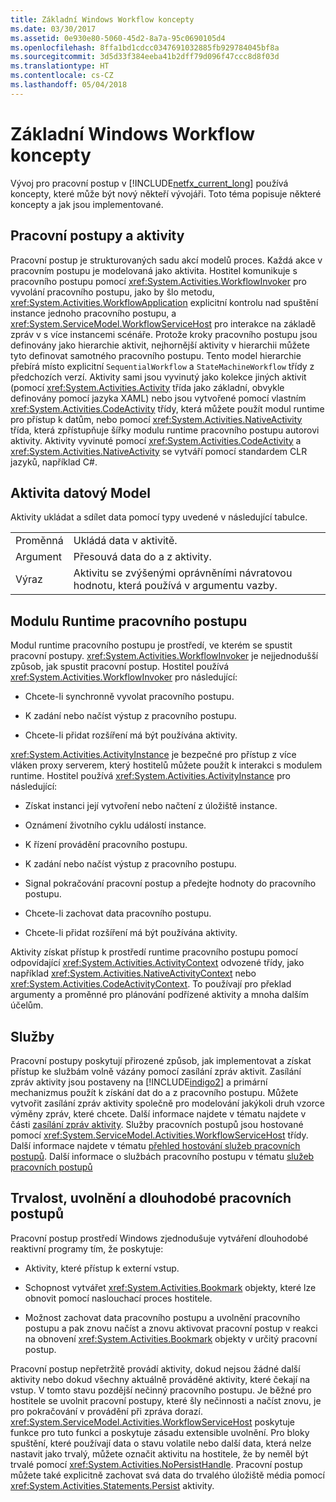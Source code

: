 ```yaml
---
title: Základní Windows Workflow koncepty
ms.date: 03/30/2017
ms.assetid: 0e930e80-5060-45d2-8a7a-95c0690105d4
ms.openlocfilehash: 8ffa1bd1cdcc0347691032885fb929784045bf8a
ms.sourcegitcommit: 3d5d33f384eeba41b2dff79d096f47ccc8d8f03d
ms.translationtype: HT
ms.contentlocale: cs-CZ
ms.lasthandoff: 05/04/2018
---
```

# <a name="fundamental-windows-workflow-concepts"></a>Základní Windows Workflow koncepty
Vývoj pro pracovní postup v [!INCLUDE[netfx_current_long](../../../includes/netfx-current-long-md.md)] používá koncepty, které může být nový někteří vývojáři. Toto téma popisuje některé koncepty a jak jsou implementované.  
  
## <a name="workflows-and-activities"></a>Pracovní postupy a aktivity  
 Pracovní postup je strukturovaných sadu akcí modelů proces. Každá akce v pracovním postupu je modelovaná jako aktivita. Hostitel komunikuje s pracovního postupu pomocí <xref:System.Activities.WorkflowInvoker> pro vyvolání pracovního postupu, jako by šlo metodu, <xref:System.Activities.WorkflowApplication> explicitní kontrolu nad spuštění instance jednoho pracovního postupu, a <xref:System.ServiceModel.WorkflowServiceHost> pro interakce na základě zpráv v s více instancemi scénáře. Protože kroky pracovního postupu jsou definovány jako hierarchie aktivit, nejhornější aktivity v hierarchii můžete tyto definovat samotného pracovního postupu. Tento model hierarchie přebírá místo explicitní `SequentialWorkflow` a `StateMachineWorkflow` třídy z předchozích verzí. Aktivity sami jsou vyvinutý jako kolekce jiných aktivit (pomocí <xref:System.Activities.Activity> třída jako základní, obvykle definovány pomocí jazyka XAML) nebo jsou vytvořené pomocí vlastním <xref:System.Activities.CodeActivity> třídy, která můžete použít modul runtime pro přístup k datům, nebo pomocí <xref:System.Activities.NativeActivity> třída, která zpřístupňuje šířky modulu runtime pracovního postupu autorovi aktivity. Aktivity vyvinuté pomocí <xref:System.Activities.CodeActivity> a <xref:System.Activities.NativeActivity> se vytváří pomocí standardem CLR jazyků, například C#.  
  
## <a name="activity-data-model"></a>Aktivita datový Model  
 Aktivity ukládat a sdílet data pomocí typy uvedené v následující tabulce.  
  
|||  
|-|-|  
|Proměnná|Ukládá data v aktivitě.|  
|Argument|Přesouvá data do a z aktivity.|  
|Výraz|Aktivitu se zvýšenými oprávněními návratovou hodnotu, která používá v argumentu vazby.|  
  
## <a name="workflow-runtime"></a>Modulu Runtime pracovního postupu  
 Modul runtime pracovního postupu je prostředí, ve kterém se spustit pracovní postupy. <xref:System.Activities.WorkflowInvoker> je nejjednodušší způsob, jak spustit pracovní postup. Hostitel používá <xref:System.Activities.WorkflowInvoker> pro následující:  
  
-   Chcete-li synchronně vyvolat pracovního postupu.  
  
-   K zadání nebo načíst výstup z pracovního postupu.  
  
-   Chcete-li přidat rozšíření má být používána aktivity.  
  
 <xref:System.Activities.ActivityInstance> je bezpečné pro přístup z více vláken proxy serverem, který hostitelů můžete použít k interakci s modulem runtime. Hostitel používá <xref:System.Activities.ActivityInstance> pro následující:  
  
-   Získat instanci její vytvoření nebo načtení z úložiště instance.  
  
-   Oznámení životního cyklu událostí instance.  
  
-   K řízení provádění pracovního postupu.  
  
-   K zadání nebo načíst výstup z pracovního postupu.  
  
-   Signal pokračování pracovní postup a předejte hodnoty do pracovního postupu.  
  
-   Chcete-li zachovat data pracovního postupu.  
  
-   Chcete-li přidat rozšíření má být používána aktivity.  
  
 Aktivity získat přístup k prostředí runtime pracovního postupu pomocí odpovídající <xref:System.Activities.ActivityContext> odvozené třídy, jako například <xref:System.Activities.NativeActivityContext> nebo <xref:System.Activities.CodeActivityContext>. To používají pro překlad argumenty a proměnné pro plánování podřízené aktivity a mnoha dalším účelům.  
  
## <a name="services"></a>Služby  
 Pracovní postupy poskytují přirozené způsob, jak implementovat a získat přístup ke službám volně vázány pomocí zasílání zpráv aktivit. Zasílání zpráv aktivity jsou postaveny na [!INCLUDE[indigo2](../../../includes/indigo2-md.md)] a primární mechanizmus použít k získání dat do a z pracovního postupu. Můžete vytvořit zasílání zpráv aktivity společně pro modelování jakýkoli druh vzorce výměny zpráv, které chcete. Další informace najdete v tématu najdete v části [zasílání zpráv aktivity](../../../docs/framework/wcf/feature-details/messaging-activities.md). Služby pracovních postupů jsou hostované pomocí <xref:System.ServiceModel.Activities.WorkflowServiceHost> třídy. Další informace najdete v tématu [přehled hostování služeb pracovních postupů](../../../docs/framework/wcf/feature-details/hosting-workflow-services-overview.md). Další informace o službách pracovního postupu v tématu [služeb pracovních postupů](../../../docs/framework/wcf/feature-details/workflow-services.md)  
  
## <a name="persistence-unloading-and-long-running-workflows"></a>Trvalost, uvolnění a dlouhodobé pracovních postupů  
 Pracovní postup prostředí Windows zjednodušuje vytváření dlouhodobé reaktivní programy tím, že poskytuje:  
  
-   Aktivity, které přístup k externí vstup.  
  
-   Schopnost vytvářet <xref:System.Activities.Bookmark> objekty, které lze obnovit pomocí naslouchací proces hostitele.  
  
-   Možnost zachovat data pracovního postupu a uvolnění pracovního postupu a pak znovu načíst a znovu aktivovat pracovní postup v reakci na obnovení <xref:System.Activities.Bookmark> objekty v určitý pracovní postup.  
  
 Pracovní postup nepřetržitě provádí aktivity, dokud nejsou žádné další aktivity nebo dokud všechny aktuálně prováděné aktivity, které čekají na vstup. V tomto stavu pozdější nečinný pracovního postupu. Je běžné pro hostitele se uvolnit pracovní postupy, které šly nečinnosti a načíst znovu, je pro pokračování v provádění při zpráva dorazí. <xref:System.ServiceModel.Activities.WorkflowServiceHost> poskytuje funkce pro tuto funkci a poskytuje zásadu extensible uvolnění. Pro bloky spuštění, které používají data o stavu volatile nebo další data, která nelze nastavit jako trvalý, můžete označit aktivitu na hostitele, že by neměl být trvalé pomocí <xref:System.Activities.NoPersistHandle>. Pracovní postup můžete také explicitně zachovat svá data do trvalého úložiště média pomocí <xref:System.Activities.Statements.Persist> aktivity.
